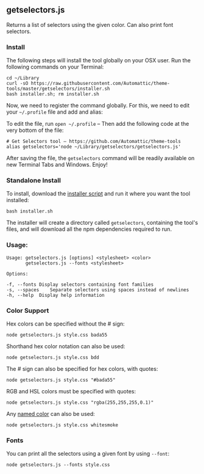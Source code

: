 
## getselectors.js

Returns a list of selectors using the given color. Can also print font selectors.

### Install

The following steps will install the tool globally on your OSX user. Run the following commands on your Terminal:

    cd ~/Library
	curl -sO https://raw.githubusercontent.com/Automattic/theme-tools/master/getselectors/installer.sh
	bash installer.sh; rm installer.sh
	
Now, we need to register the command globally. For this, we need to edit your `~/.profile` file and add and alias:

To edit the file, run `open ~/.profile` – Then add the following code at the very bottom of the file:

    # Get Selectors tool – https://github.com/Automattic/theme-tools
    alias getselectors='node ~/Library/getselectors/getselectors.js'
    
After saving the file, the `getselectors` command will be readily available on new Terminal Tabs and Windows. Enjoy!

### Standalone Install

To install, download the [installer script](https://raw.githubusercontent.com/Automattic/theme-tools/master/getselectors/installer.sh) and run it where you want the tool installed:

    bash installer.sh

The installer will create a directory called `getselectors`, containing the tool's files, and will download all the npm dependencies required to run.

### Usage:

    Usage: getselectors.js [options] <stylesheet> <color>
           getselectors.js --fonts <stylesheet>

    Options:

    -f, --fonts	Display selectors containing font families
    -s, --spaces	Separate selectors using spaces instead of newlines
    -h, --help	Display help information
    
### Color Support
  
Hex colors can be specified without the # sign:

    node getselectors.js style.css bada55
    
Shorthand hex color notation can also be used:

    node getselectors.js style.css bdd
    
The # sign can also be specified for hex colors, with quotes:

    node getselectors.js style.css "#bada55"
    
RGB and HSL colors must be specified with quotes:

    node getselectors.js style.css "rgba(255,255,255,0.1)"
    
Any [named color](http://www.w3.org/TR/css3-color/#svg-color) can also be used:

    node getselectors.js style.css whitesmoke
    
### Fonts

You can print all the selectors using a given font by using `--font`:

    node getselectors.js --fonts style.css